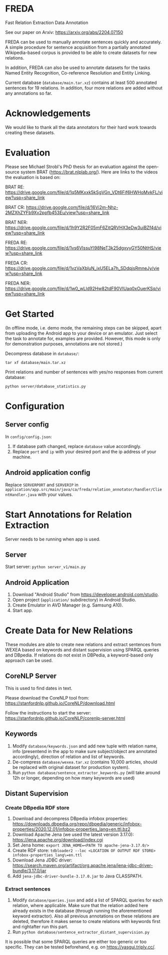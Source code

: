 # FREDA

Fast Relation Extraction Data Annotation

See our paper on Arxiv: https://arxiv.org/abs/2204.07150

FREDA can be used to manually annotate sentences quickly and accurately. A simple procedure for sentence acquisition from a partially annotated Wikipedia-based corpus is provided to be able to create datasets for new relations.

In addition, FREDA can also be used to annotate datasets for the tasks Named Entity Recognition, Co-reference Resolution and Entity Linking.

Current database (`database/main.tar.xz`) contains at least 500 annotated sentences for 19 relations. In addition, four more relations are added without any annotations so far.

# Acknowledgements

We would like to thank all the data annotators for their hard work towards creating these datasets.

# Evaluation 

Please see Michael Strobl's PhD thesis for an evaluation against the open-source system BRAT (https://brat.nlplab.org/). Here are links to the videos the evaluation is based on:

BRAT RE: https://drive.google.com/file/d/1q5MKxxk5kSgVGn_VDt6Fif6HWHoMvkFL/view?usp=share_link

BRAT CR: https://drive.google.com/file/d/16Vi2m-Nhz-2MZXhZYFb9Xv2ppfb453Eu/view?usp=share_link

BRAT NER: https://drive.google.com/file/d/1h9Y2R2F05mF6ZitQRVHX3eDw3uiBZf4d/view?usp=share_link

FREDA RE: https://drive.google.com/file/d/1vs6VIssuYI98NeT3k25dgxvyGY50NtHS/view?usp=share_link

FREDA CR: https://drive.google.com/file/d/1vzVaXbluN_ixU5ELa7h_SDdqjsRmneJy/view?usp=share_link

FREDA NER: https://drive.google.com/file/d/1w0_wLld92Hw82tdF90VIUaq0xOuerKSq/view?usp=share_link



# Get Started

(In offline mode, i.e. demo mode, the remaining steps can be skipped, apart from uploading the Android app to your device or an emulator. Just select the task to annotate for, examples are provided. However, this mode is only for demonstration purposes, annotations are not stored.)

Decompress database in `database/`:

`tar xf database/main.tar.xz`

Print relations and number of sentences with yes/no responses from current database:

`python server/database_statistics.py`

# Configuration

## Server config

In `config/config.json`:

1. If database path changed, replace `database` value accordingly.
2. Replace `port` and `ip` with your desired port and the ip address of your machine.

## Android application config

Replace `SERVERPORT` and `SERVERIP` in `application/app.src/main/java/ca/freda/relation_annotator/handler/ClientHandler.java` with your values.

# Start Annotations for Relation Extraction

Server needs to be running when app is used.

## Server

Start server: `python server_v1/main.py`

## Android Application

1. Download "Android Studio" from https://developer.android.com/studio.
2. Open project (`application/` subdirectory) in Android Studio.
3. Create Emulator in AVD Manager (e.g. Samsung A10).
4. Start app.

# Create Data for New Relations

These modules are able to create new relations and extract sentences from WEXEA based on keywords and distant supervision using SPARQL queries and DBpedia. If relations do not exist in DBPedia, a keyword-based only approach can be used.

## CoreNLP Server

This is used to find dates in text.

Please download the CoreNLP tool from: https://stanfordnlp.github.io/CoreNLP/download.html

Follow the instructions to start the server: https://stanfordnlp.github.io/CoreNLP/corenlp-server.html

## Keywords

1. Modify `database/keywords.json` and add new tuple with relation name, info (presentend in the app to make sure subject/object are annotated accordingly), direction of relation and list of keywords.
2. De-compress `database/wexea.tar.xz` (contains 10,000 articles, should be replaced with original dataset for production system).
3. Run `python database/sentence_extractor_keywords.py` (will take around 12h or longer, depending on how many keywords are used)

## Distant Supervision

### Create DBpedia RDF store

1. Download and decompress DBpedia infobox properties: https://downloads.dbpedia.org/repo/dbpedia/generic/infobox-properties/2020.12.01/infobox-properties_lang=en.ttl.bz2
2. Download Apache Jena (we used the latest version 3.17.0): https://jena.apache.org/download/index.cgi
3. Set Jena home: `export JENA_HOME=<PATH TO apache-jena-3.17.0/>`
4. Create RDF store: `tdbloader2 --loc <LOCATION OF OUTPUT RDF STORE> infobox-properties_lang\=en.ttl`
5. Download Jena JDBC driver: https://search.maven.org/artifact/org.apache.jena/jena-jdbc-driver-bundle/3.17.0/jar
6. Add `jena-jdbc-driver-bundle-3.17.0.jar` to Java CLASSPATH.

### Extract sentences

1. Modify `database/queries.json` and add a list of SPARQL queries for each relation, where applicable. 
   Make sure that the relation added here already exists in the database (through running the aforementioned keyword extractor).
   Also all previous annotations on these relations are deleted, therefore it makes sense to create relations with keywords first and rightafter run this part.
2. Run `python database/sentence_extractor_distant_supervision.py`

It is possible that some SPARQL queries are either too generic or too specific. They can be tested beforehand, e.g. on https://yasgui.triply.cc/.